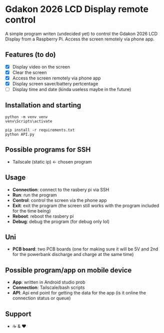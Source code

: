 ﻿# Gdakon 2026 LCD Display remote control
A simple program writen (undecided yet) to control the Gdakon 2026 LCD Display from a Raspberry Pi. Access the screen remotely via phone app.

## Features (to do)
- [x] Display video on the screen
- [x] Clear the screen
- [x] Access the screen remotely via phone app
- [x] Display screen saver/battery pertcentage
- [ ] Display time and date (kinda useless maybe in the future)

## Installation and starting
```
python -m venv venv
venv\Scripts\activate
```
```
pip install -r requirements.txt
python API.py
```


## Possible programs for SSH
- Tailscale (static ip) <- chosen program


## Usage
- **Connection**: connect to the rasbery pi via SSH
- **Run**: run the program
- **Control**: control the screen via the phone app
- **Exit**: exit the program (the screen still works with the program included for the time being)
- **Reboot**: reboot the rasbery pi
- **Debug**: debug the program (for debug only lol)

## Uni
- **PCB board**: two PCB boards (one for making sure it will be 5V and 2nd for the powerbank discharge and charge at the same time)

## Possible program/app on mobile device
- **App**: written in Android studio prob
- **Connection**: Tailscale/bash scripts
- **API**: Api end point for getting the data for the app (is it online the connection status or queue)

## Support
- ☕ & ♥
